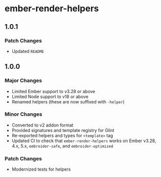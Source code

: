 # ember-render-helpers

## 1.0.1

### Patch Changes

- Updated `README`

## 1.0.0

### Major Changes

- Limited Ember support to v3.28 or above
- Limited Node support to v18 or above
- Renamed helpers (these are now suffixed with `-helper`)

### Minor Changes

- Converted to v2 addon format
- Provided signatures and template registry for Glint
- Re-exported helpers and types for `<template>` tag
- Updated CI to check that `ember-render-helpers` works on Ember v3.28, 4.x, 5.x, `embroider-safe`, and `embroider-optimized`

### Patch Changes

- Modernized tests for helpers
